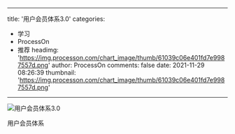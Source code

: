 
---
title: '用户会员体系3.0'
categories: 
 - 学习
 - ProcessOn
 - 推荐
headimg: 'https://img.processon.com/chart_image/thumb/61039c06e401fd7e9987557d.png'
author: ProcessOn
comments: false
date: 2021-11-29 08:26:39
thumbnail: 'https://img.processon.com/chart_image/thumb/61039c06e401fd7e9987557d.png'
---

<div>   
<img class="thumb" alt="用户会员体系3.0" src="https://img.processon.com/chart_image/thumb/61039c06e401fd7e9987557d.png" referrerpolicy="no-referrer">
<p>用户会员体系</p>  
</div>
            